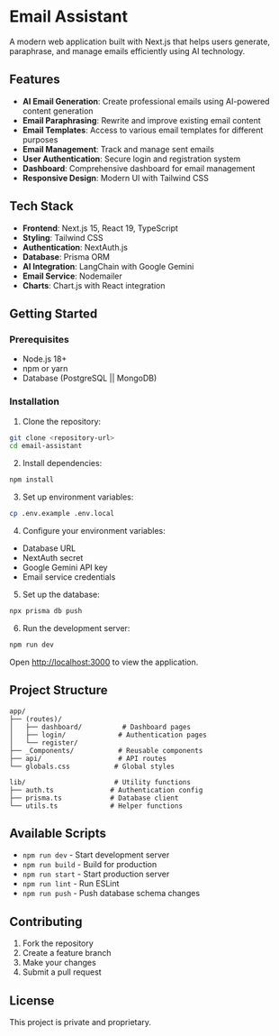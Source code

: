 # Email Assistant

A modern web application built with Next.js that helps users generate, paraphrase, and manage emails efficiently using AI technology.

## Features

- **AI Email Generation**: Create professional emails using AI-powered content generation
- **Email Paraphrasing**: Rewrite and improve existing email content
- **Email Templates**: Access to various email templates for different purposes
- **Email Management**: Track and manage sent emails
- **User Authentication**: Secure login and registration system
- **Dashboard**: Comprehensive dashboard for email management
- **Responsive Design**: Modern UI with Tailwind CSS

## Tech Stack

- **Frontend**: Next.js 15, React 19, TypeScript
- **Styling**: Tailwind CSS
- **Authentication**: NextAuth.js
- **Database**: Prisma ORM
- **AI Integration**: LangChain with Google Gemini
- **Email Service**: Nodemailer
- **Charts**: Chart.js with React integration

## Getting Started

### Prerequisites

- Node.js 18+ 
- npm or yarn
- Database (PostgreSQL || MongoDB)

### Installation

1. Clone the repository:
```bash
git clone <repository-url>
cd email-assistant
```

2. Install dependencies:
```bash
npm install
```

3. Set up environment variables:
```bash
cp .env.example .env.local
```

4. Configure your environment variables:
- Database URL
- NextAuth secret
- Google Gemini API key
- Email service credentials

5. Set up the database:
```bash
npx prisma db push
```

6. Run the development server:
```bash
npm run dev
```

Open [http://localhost:3000](http://localhost:3000) to view the application.

## Project Structure

```
app/
├── (routes)/
│   ├── dashboard/          # Dashboard pages
│   ├── login/             # Authentication pages
│   └── register/
├── _Components/           # Reusable components
├── api/                   # API routes
└── globals.css           # Global styles

lib/                      # Utility functions
├── auth.ts              # Authentication config
├── prisma.ts            # Database client
└── utils.ts             # Helper functions
```

## Available Scripts

- `npm run dev` - Start development server
- `npm run build` - Build for production
- `npm run start` - Start production server
- `npm run lint` - Run ESLint
- `npm run push` - Push database schema changes

## Contributing

1. Fork the repository
2. Create a feature branch
3. Make your changes
4. Submit a pull request

## License

This project is private and proprietary.